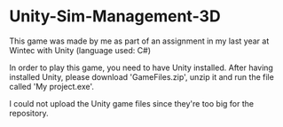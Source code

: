 # Unity-Sim-Management-3D
This game was made by me as part of an assignment in my last year at Wintec with Unity (language used: C#)

In order to play this game, you need to have Unity installed. 
After having installed Unity, please download 'GameFiles.zip', unzip it and run the file called 'My project.exe'.

I could not upload the Unity game files since they're too big for the repository.

